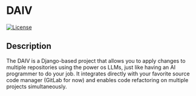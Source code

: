 # DAIV

[![License](https://img.shields.io/badge/license-Apache%202.0-blue.svg)](https://opensource.org/license/apache-2.0)

## Description

The DAIV is a Django-based project that allows you to apply changes to multiple repositories using the power os LLMs, just like having an AI programmer to do your job. It integrates directly with your favorite source code manager (GitLab for now) and enables code refactoring on multiple projects simultaneously.
